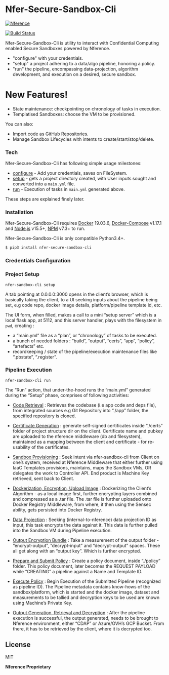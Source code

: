 # Nfer-Secure-Sandbox-Cli

[![Nference](https://nference.ai/static/logo-black.svg)](https://nference.ai/)

[![Build Status](https://travis-ci.org/joemccann/dillinger.svg?branch=master)](https://travis-ci.org/joemccann/dillinger)

Nfer-Secure-Sandbox-Cli is utility to interact with Confidential Computing enabled Secure Sandboxes powered by Nference.
  - "configure" with your credentials.
  - "setup" a project adhering to a data/algo pipeline, honoring a policy.
  - "run" the pipeline, encompassing data-projection, algorithm development, and execution on a desired, secure sandbox.  

# New Features!

  - State maintenance: checkpointing on chronology of tasks in execution.
  - Templatised Sandboxes: choose the VM to be provisioned.


You can also:
  - Import code as GitHub Repositories.
  - Manage Sandbox Lifecycles with intents to create/start/stop/delete.

### Tech

Nfer-Secure-Sandbox-Cli has following simple usage milestones:

* [configure]() - Add your credentials, saves on FileSystem.
* [setup]() - gets a project directory created, with User inputs sought and converted into a `main.yml` file.
* [run]() - Execution of tasks in `main.yml` generated above.

These steps are explained finely later.

### Installation

Nfer-Secure-Sandbox-Cli requires [Docker](https://docs.docker.com/engine/install/) 19.03.6, [Docker-Compose](https://docs.docker.com/compose/install/) v1.17.1 and [Node.js](https://nodejs.org/) v15.5+, [NPM](https://www.npmjs.com/) v7.3+ to run.

Nfer-Secure-Sandbox-Cli is only compatible Python3.4+.

```sh
$ pip3 install nfer-secure-sandbox-cli
```

### Credentials Configuration

### Project Setup

```shell script
nfer-sandbox-cli setup
```

A tab pointing at 0.0.0.0:3000 opens in the client’s browser, which is basically taking the client, to a UI seeking inputs about the pipeline being set, e.g code repo, docker image details, platform/pipeline template id, etc. 

The UI form, when filled, makes a call to a mini “setup server” which is a local flask app, at 5112, and this server handler, plays with the filesystem in `pwd`, creating :

- a “main.yml” file as a “plan”, or “chronology” of tasks to be executed.
- a bunch of needed folders : “build”, “output”, “certs”, “app”, “policy”, “artefacts” etc. 
- recordkeeping / state of the pipeline/execution maintenance files like “.pbstate”, “.register”. 

### Pipeline Execution

```shell script
nfer-sandbox-cli run
```

The “Run” action, that under-the-hood runs the “main.yml” generated during the “Setup” phase, comprises of following activities:

* [Code Retrieval]() : Retrieves the codebase (i.e app code and deps file), from integrated sources e.g Git Repository into “./app” folder, the specified repository is cloned.

* [Certificate Generation]() : generate self-signed certificates inside “./certs” folder of project structure dir on the client. Certificate name and pubkey are uploaded to the nference middleware (db and filesystem), maintained as a mapping between the client and certificate - for re-usability of the certificates.

* [Sandbox Provisioning]() : Seek intent via nfer-sandbox-cli from Client on one’s system, received at Nference Middleware that either further using IaaC Templates provisions, maintains, maps the Sandbox VMs, OR delegates the work to Controller API. End product is Machine Key retrieved, sent back to Client.

* [Dockerization, Encryption, Upload Image]() : Dockerizing the Client’s Algorithm - as a local image first, further encrypting layers combined and compressed as a .tar file. The .tar file is further uploaded onto Docker Registry Middleware, from where, it then using the Sensec ability, gets persisted into Docker Registry.

* [Data Projection]() : Seeking (internal-to-nference) data projection ID as input, this task encrypts the data against it. This data is further pulled into the Sandbox VM during Pipeline execution. 

* [Output Encryption Bundle]() : Take a measurement of the output folder - “encrypt-output”, “decrypt-input” and “decrypt-output” spaces. These all get along with an “output key”. Which is further encrypted.

* [Prepare and Submit Policy]() : Create a policy document, inside “./policy” folder. This policy document, later becomes the REQUEST PAYLOAD while “CREATING” a pipeline against a Name and Template ID. 

* [Execute Policy]() : Begin Execution of the Submitted Pipeline (recognized as pipeline ID). The Pipeline metadata contains know-hows of the sandbox/platform, which is started and the docker image, dataset and measurements to be tallied and decryption keys to be used are known using Machine’s Private Key.  

* [Output Generation, Retrieval and Decryption]() : After the pipeline execution is successful, the output generated, needs to be brought to Nference environment, either “CDAP” or Azure/OVH’s GCP Bucket. From there, it has to be retrieved by the client, where it is decrypted too.




License
----

MIT


**Nference Proprietary**

[//]: # 

   [Twitter Bootstrap]: <http://twitter.github.com/bootstrap/>
   [jQuery]: <http://jquery.com>


